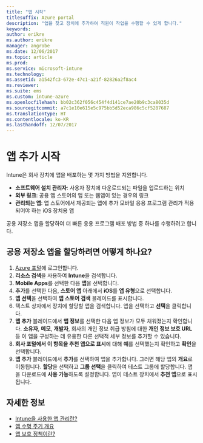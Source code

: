 ```yaml
---
title: "앱 시작"
titlesuffix: Azure portal
description: "앱을 찾고 장치에 추가하여 직원이 작업을 수행할 수 있게 합니다."
keywords: 
author: erikre
ms.author: erikre
manager: angrobe
ms.date: 12/06/2017
ms.topic: article
ms.prod: 
ms.service: microsoft-intune
ms.technology: 
ms.assetid: a1542fc3-672e-47c1-a21f-82826a2f8ac4
ms.reviewer: 
ms.suite: ems
ms.custom: intune-azure
ms.openlocfilehash: bb02c362f056c454f4d141ce7ae20b9c3ca8035d
ms.sourcegitcommit: a7c1e10e615e5c975bb5d52eca986c5cf5287687
ms.translationtype: HT
ms.contentlocale: ko-KR
ms.lasthandoff: 12/07/2017
---
```

# <a name="get-started-with-adding-apps"></a>앱 추가 시작

Intune은 회사 장치에 앱을 배포하는 몇 가지 방법을 지원합니다.

* **소프트웨어 설치 관리자**: 사용자 장치에 다운로드되는 파일을 업로드하는 위치
* __외부 링크__: 공용 앱 스토어의 앱 또는 웹앱이 있는 경우의 링크
* **관리되는 앱**: 앱 스토어에서 제공되는 앱에 추가 모바일 응용 프로그램 관리가 적용되어야 하는 iOS 장치용 앱

공용 저장소 앱을 할당하여 더 빠른 응용 프로그램 배포 방법 중 하나를 수행하려고 합니다.

## <a name="how-do-i-assign-a-public-store-app"></a>공용 저장소 앱을 할당하려면 어떻게 하나요?

1. [Azure 포털](https://portal.azure.com)에 로그인합니다.
2. **리소스 검색**을 사용하여 **Intune**을 검색합니다.
3. **Mobile Apps**를 선택한 다음 **앱**을 선택합니다.
4. **추가**를 선택한 다음, **스토어 앱** 아래에서 **iOS**를 **앱 유형**으로 선택합니다.
5. **앱 선택**을 선택하여 **앱 스토어 검색** 블레이드를 표시합니다.
6. 텍스트 상자에서 장치에 할당할 앱을 검색합니다. 앱을 선택하고 **선택**을 클릭합니다.
7. **앱 추가** 블레이드에서 **앱 정보**를 선택한 다음 앱 정보가 모두 채워졌는지 확인합니다. **소유자**, **메모**, **개발자**, 회사의 개인 정보 취급 방침에 대한 **개인 정보 보호 URL** 등 이 앱을 구성하는 데 유용한 다른 선택적 세부 정보를 추가할 수 있습니다.
8. **회사 포털에서 이 항목을 추천 앱으로 표시**에 대해 **예**를 선택했는지 확인하고 **확인**을 선택합니다.
9. **앱 추가** 블레이드에서 **추가**를 선택하여 앱을 추가합니다. 그러면 해당 앱의 **개요**로 이동됩니다. **할당**을 선택하고 **그룹 선택**을 클릭하여 테스트 그룹에 할당합니다. 앱을 다운로드에 **사용 가능**하도록 설정합니다. 앱이 테스트 장치에서 **추천 앱**으로 표시됩니다.

## <a name="learn-more"></a>자세한 정보

* [Intune을 사용한 앱 관리란?](app-management.md)
* [앱 수명 주기 개요](app-lifecycle.md)
* [앱 보호 정책이란?](app-protection-policy.md)
